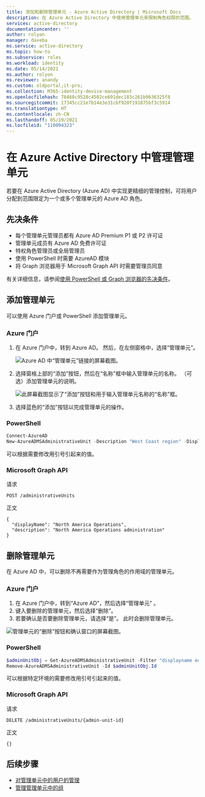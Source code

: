 ```yaml
---
title: 添加和删除管理单元 - Azure Active Directory | Microsoft Docs
description: 在 Azure Active Directory 中使用管理单元来限制角色权限的范围。
services: active-directory
documentationcenter: ''
author: rolyon
manager: daveba
ms.service: active-directory
ms.topic: how-to
ms.subservice: roles
ms.workload: identity
ms.date: 05/14/2021
ms.author: rolyon
ms.reviewer: anandy
ms.custom: oldportal;it-pro;
ms.collection: M365-identity-device-management
ms.openlocfilehash: 78468c9528c4502ce691dec183c261b9636325f8
ms.sourcegitcommit: 17345cc21e7b14e3e31cbf920f191875bf3c5914
ms.translationtype: HT
ms.contentlocale: zh-CN
ms.lasthandoff: 05/19/2021
ms.locfileid: "110094323"
---
```

# <a name="manage-administrative-units-in-azure-active-directory"></a>在 Azure Active Directory 中管理管理单元

若要在 Azure Active Directory (Azure AD) 中实现更精细的管理控制，可将用户分配到范围限定为一个或多个管理单元的 Azure AD 角色。


## <a name="prerequisites"></a>先决条件

- 每个管理单元管理员都有 Azure AD Premium P1 或 P2 许可证
- 管理单元成员有 Azure AD 免费许可证
- 特权角色管理员或全局管理员
- 使用 PowerShell 时需要 AzureAD 模块
- 将 Graph 浏览器用于 Microsoft Graph API 时需要管理员同意

有关详细信息，请参阅[使用 PowerShell 或 Graph 浏览器的先决条件](prerequisites.md)。

## <a name="add-an-administrative-unit"></a>添加管理单元

可以使用 Azure 门户或 PowerShell 添加管理单元。

### <a name="azure-portal"></a>Azure 门户

1. 在 Azure 门户中，转到 Azure AD。 然后，在左侧窗格中，选择“管理单元”。

    ![Azure AD 中“管理单元”链接的屏幕截图。](./media/admin-units-manage/nav-to-admin-units.png)

1. 选择窗格上部的“添加”按钮，然后在“名称”框中输入管理单元的名称。 （可选）添加管理单元的说明。

    ![此屏幕截图显示了“添加”按钮和用于输入管理单元名称的“名称”框。](./media/admin-units-manage/add-new-admin-unit.png)

1. 选择蓝色的“添加”按钮以完成管理单元的操作。

### <a name="powershell"></a>PowerShell

```powershell
Connect-AzureAD
New-AzureADMSAdministrativeUnit -Description "West Coast region" -DisplayName "West Coast"
```

可以根据需要修改用引号引起来的值。

### <a name="microsoft-graph-api"></a>Microsoft Graph API

请求

```http
POST /administrativeUnits
```

正文

```http
{
  "displayName": "North America Operations",
  "description": "North America Operations administration"
}
```

## <a name="remove-an-administrative-unit"></a>删除管理单元

在 Azure AD 中，可以删除不再需要作为管理角色的作用域的管理单元。

### <a name="azure-portal"></a>Azure 门户

1. 在 Azure 门户中，转到“Azure AD”，然后选择“管理单元” 。 
1. 键入要删除的管理单元，然后选择“删除”。 
1. 若要确认是否要删除管理单元，请选择“是”。 此时会删除管理单元。

![管理单元的“删除”按钮和确认窗口的屏幕截图。](./media/admin-units-manage/select-admin-unit-to-delete.png)

### <a name="powershell"></a>PowerShell

```powershell
$adminUnitObj = Get-AzureADMSAdministrativeUnit -Filter "displayname eq 'DeleteMe Admin Unit'"
Remove-AzureADMSAdministrativeUnit -Id $adminUnitObj.Id
```

可以根据特定环境的需要修改用引号引起来的值。

### <a name="microsoft-graph-api"></a>Microsoft Graph API

请求

```http
DELETE /administrativeUnits/{admin-unit-id}
```

正文

```http
{}
```

## <a name="next-steps"></a>后续步骤

* [对管理单元中的用户的管理](admin-units-add-manage-users.md)
* [管理管理单元中的组](admin-units-add-manage-groups.md)

